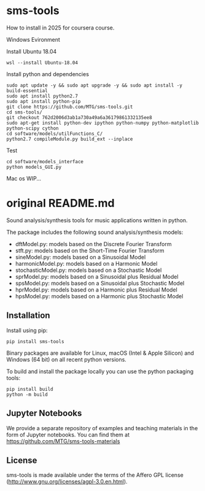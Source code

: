 sms-tools
========= 

How to install in 2025 for coursera course.

Windows Evironment

Install Ubuntu 18.04
```
wsl --install Ubuntu-18.04
```

Install python and dependencies
```
sudo apt update -y && sudo apt upgrade -y && sudo apt install -y build-essential
sudo apt install python2.7
sudo apt install python-pip
git clone https://github.com/MTG/sms-tools.git
cd sms-tools/
git checkout 762d2006d3ab1a730a49a6a36179861332135ee8
sudo apt-get install python-dev ipython python-numpy python-matplotlib python-scipy cython
cd software/models/utilFunctions_C/
python2.7 compileModule.py build_ext --inplace
```

Test
```
cd software/models_interface
python models_GUI.py 
```

Mac os
WIP...

original README.md
=========

Sound analysis/synthesis tools for music applications written in python.

The package includes the following sound analysis/synthesis models:

* dftModel.py: models based on the Discrete Fourier Transform
* stft.py: models based on the Short-Time Fourier Transform
* sineModel.py: models based on a Sinusoidal Model
* harmonicModel.py: models based on a Harmonic Model
* stochasticModel.py: models based on a Stochastic Model
* sprModel.py: models based on a Sinusoidal plus Residual Model
* spsModel.py: models based on a Sinusoidal plus Stochastic Model
* hprModel.py: models based on a Harmonic plus Residual Model
* hpsModel.py: models based on a Harmonic plus Stochastic Model


Installation
------------

Install using pip:

    pip install sms-tools

Binary packages are available for Linux, macOS (Intel & Apple Silicon) and Windows (64 bit) on all recent python versions.

To build and install the package locally you can use the python packaging tools:

    pip install build
    python -m build


Jupyter Notebooks
-------
We provide a separate repository of examples and teaching materials in the form of Jupyter notebooks.
You can find them at https://github.com/MTG/sms-tools-materials

License
-------

sms-tools is made available under the terms of the Affero GPL license (http://www.gnu.org/licenses/agpl-3.0.en.html). 
